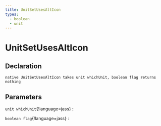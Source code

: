```yaml
---
title: UnitSetUsesAltIcon
types:
  - boolean
  - unit
---
```


# UnitSetUsesAltIcon

## Declaration

```jass
native UnitSetUsesAltIcon takes unit whichUnit, boolean flag returns nothing
```

## Parameters
`unit whichUnit`{!language=jass}
: 

`boolean flag`{!language=jass}
: 
